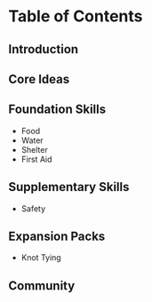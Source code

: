 # Table of Contents

## Introduction

## Core Ideas

## Foundation Skills
* Food
* Water
* Shelter
* First Aid

## Supplementary Skills
* Safety

## Expansion Packs
* Knot Tying

## Community
